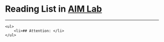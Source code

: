 # Reading List in [AIM Lab](http://www.ee.cityu.edu.hk/~yxyuan/index.htm) 

***
```
<ul>
    <li>## Attention: </li>
</ul>
```
